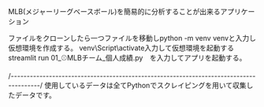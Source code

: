 MLB(メジャーリーグベースボール)を簡易的に分析することが出来るアプリケーション

ファイルをクローンしたら一つファイルを移動しpython -m venv venvと入力し仮想環境を作成する。
venv\Script\activate入力して仮想環境を起動する
streamlit run 01_⚾MLBチーム_個人成績.py　を入力してアプリを起動する。

/*---------------------------------------------------------------------------------------*/
使用しているデータは全てPythonでスクレイピングを用いて収集したデータです。
